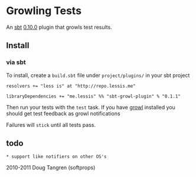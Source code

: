 # Growling Tests

An [sbt](https://github.com/harrah/xsbt#readme) [0.10.0](http://typesafe.artifactoryonline.com/typesafe/ivy-releases/org.scala-tools.sbt/sbt-launch/0.10.0/sbt-launch.jar) plugin that growls test results.

## Install

### via sbt

To install, create a `build.sbt` file under `project/plugins/` in your sbt project

    resolvers += "less is" at "http://repo.lessis.me"

    libraryDependencies += "me.lessis" %% "sbt-growl-plugin" % "0.1.1"

Then run your tests with the `test` task. If you have [growl](http://growl.info/) installed you should get test feedback as growl notifications

Failures will `stick` until all tests pass.

## todo

    * support like notifiers on other OS's

2010-2011 Doug Tangren (softprops)
